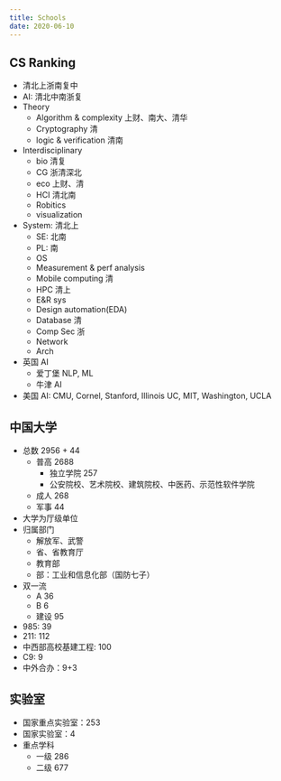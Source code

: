 ```yaml
---
title: Schools
date: 2020-06-10
---
```


## CS Ranking

- 清北上浙南复中
- AI: 清北中南浙复
- Theory
  - Algorithm & complexity 上财、南大、清华
  - Cryptography 清
  - logic & verification 清南
- Interdisciplinary
  - bio 清复
  - CG 浙清深北
  - eco 上财、清
  - HCI 清北南
  - Robitics
  - visualization
- System: 清北上
  - SE: 北南
  - PL: 南
  - OS
  - Measurement & perf analysis
  - Mobile computing 清
  - HPC 清上
  - E&R sys
  - Design automation(EDA)
  - Database 清
  - Comp Sec 浙
  - Network
  - Arch
- 英国 AI
  - 爱丁堡 NLP, ML
  - 牛津 AI
- 美国 AI: CMU, Cornel, Stanford, Illinois UC, MIT, Washington, UCLA

## 中国大学

- 总数 2956 + 44
  - 普高 2688
    - 独立学院 257
    - 公安院校、艺术院校、建筑院校、中医药、示范性软件学院
  - 成人 268
  - 军事 44
- 大学为厅级单位
- 归属部门
  - 解放军、武警
  - 省、省教育厅
  - 教育部
  - 部：工业和信息化部（国防七子）
- 双一流
  - A 36
  - B 6
  - 建设 95
- 985: 39
- 211: 112
- 中西部高校基建工程: 100
- C9: 9
- 中外合办：9+3

## 实验室

- 国家重点实验室：253
- 国家实验室：4
- 重点学科
  - 一级 286
  - 二级 677
